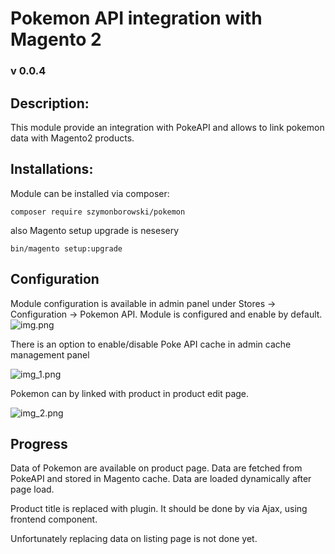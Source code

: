 # Pokemon API integration with Magento 2 
### v 0.0.4



## Description:

This module provide an integration with PokeAPI and allows to link pokemon data with Magento2 products.

## Installations:

Module can be installed via composer:

``` composer require szymonborowski/pokemon ```

also Magento setup upgrade is nesesery 

``` bin/magento setup:upgrade ```

## Configuration

Module configuration is available in admin panel under Stores -> Configuration -> Pokemon API.
Module is configured and enable by default.
![img.png](img.png)

There is an option to enable/disable Poke API cache in admin cache management panel

![img_1.png](img_1.png)

Pokemon can by linked with product in product edit page.

![img_2.png](img_2.png)

## Progress

Data of Pokemon are available on product page.
Data are fetched from PokeAPI and stored in Magento cache.
Data are loaded dynamically after page load.

Product title is replaced with plugin. It should be done by via Ajax, using frontend component.

Unfortunately replacing data on listing page is not done yet.
